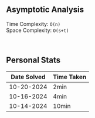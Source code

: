 ## Asymptotic Analysis  
Time Complexity: `O(n)`  
Space Complexity: `O(s+t)`  

&nbsp;  

## Personal Stats
| Date Solved | Time Taken |
| ----------- | ---------- |
| 10-20-2024 | 2min |  
| 10-16-2024 | 4min |  
| 10-14-2024 | 10min |  
